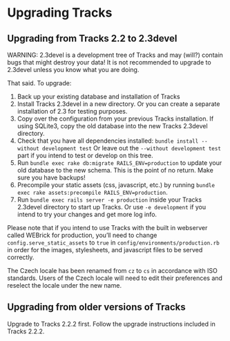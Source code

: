 # Upgrading Tracks

## Upgrading from Tracks 2.2 to 2.3devel

WARNING: 2.3devel is a development tree of Tracks and may (will?) contain bugs that might destroy your data! It is not recommended to upgrade to 2.3devel unless you know what you are doing.

That said. To upgrade:
1. Back up your existing database and installation of Tracks
2. Install Tracks 2.3devel in a new directory. Or you can create a separate installation of 2.3 for testing purposes.
3. Copy over the configuration from your previous Tracks installation. If using SQLite3, copy the old database into the new Tracks 2.3devel directory.
4. Check that you have all dependencies installed: `bundle install --without development test` Or leave out the `--without development test` part if you intend to test or develop on this tree.
5. Run `bundle exec rake db:migrate RAILS_ENV=production` to update your old database to the new schema. This is the point of no return. Make sure you have backups!
6. Precompile your static assets (css, javascript, etc.) by running `bundle exec rake assets:precompile RAILS_ENV=production`.
7. Run `bundle exec rails server -e production` inside your Tracks 2.3devel directory to start up Tracks. Or use `-e development` if you intend to try your changes and get more log info.

Please note that if you intend to use Tracks with the built in webserver called WEBrick for production, you’ll need to change `config.serve_static_assets` to `true` in `config/environments/production.rb` in order for the images, stylesheets, and javascript files to be served correctly.

The Czech locale has been renamed from `cz` to `cs` in accordance with ISO standards. Users of the Czech locale will need to edit their preferences and reselect the locale under the new name.

## Upgrading from older versions of Tracks

Upgrade to Tracks 2.2.2 first. Follow the upgrade instructions included in Tracks 2.2.2.
